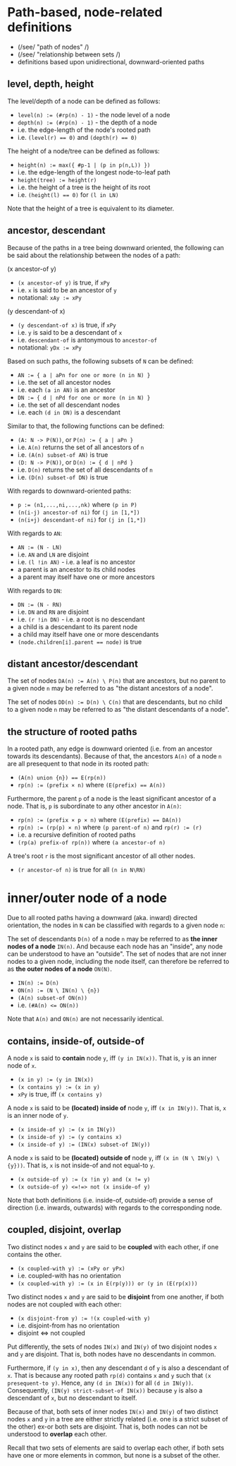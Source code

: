 
<!-- ======================================================================= -->
# Path-based, node-related definitions

* (/see/ "path of nodes" /)
* (/see/ "relationship between sets /)
* definitions based upon unidirectional, downward-oriented paths

<!-- ======================================================================= -->
## level, depth, height

The level/depth of a node can be defined as follows:

* `level(n) := (#rp(n) - 1)` - the node level of a node
* `depth(n) := (#rp(n) - 1)` - the depth of a node
* i.e. the edge-length of the node's rooted path
* i.e. `(level(r) == 0)` and `(depth(r) == 0)`

The height of a node/tree can be defined as follows:

* `height(n) := max({ #p-1 | (p in p(n,L)) })`
* i.e. the edge-length of the longest node-to-leaf path
* `height(tree) := height(r)`
* i.e. the height of a tree is the height of its root
* i.e. `(height(l) == 0)` for `(l in LN)`

Note that the height of a tree is equivalent to its diameter.

<!-- ======================================================================= -->
## ancestor, descendant

Because of the paths in a tree being downward oriented, the following can
be said about the relationship between the nodes of a path:

(x ancestor-of y)

* `(x ancestor-of y)` is true, if `xPy`
* i.e. `x` is said to be an ancestor of `y`
* notational: `xAy := xPy`

(y descendant-of x)

* `(y descendant-of x)` is true, if `xPy`
* i.e. `y` is said to be a descendant of `x`
* i.e. `descendant-of` is antonymous to `ancestor-of`
* notational: `yDx := xPy`

Based on such paths, the following subsets of `N` can be defined:

* `AN := { a | aPn for one or more (n in N) }`
* i.e. the set of all ancestor nodes
* i.e. each `(a in AN)` is an ancestor
* `DN := { d | nPd for one or more (n in N) }`
* i.e. the set of all descendant nodes
* i.e. each `(d in DN)` is a descendant

Similar to that, the following functions can be defined:

* `(A: N -> P(N))`, or `P(n) := { a | aPn }`
* i.e. `A(n)` returns the set of all ancestors of `n`
* i.e. `(A(n) subset-of AN)` is true
* `(D: N -> P(N))`, or `D(n) := { d | nPd }`
* i.e. `D(n)` returns the set of all descendants of `n`
* i.e. `(D(n) subset-of DN)` is true

With regards to downward-oriented paths:

* `p := (n1,...,ni,...,nk)` where `(p in P)`
* `(n(i-j) ancestor-of ni)` for `(j in [1,*])`
* `(n(i+j) descendant-of ni)` for `(j in [1,*])`

With regards to `AN`:

* `AN := (N - LN)`
* i.e. `AN` and `LN` are disjoint
* i.e. `(l !in AN)` - i.e. a leaf is no ancestor
* a parent is an ancestor to its child nodes
* a parent may itself have one or more ancestors

With regards to `DN`:

* `DN := (N - RN)`
* i.e. `DN` and `RN` are disjoint
* i.e. `(r !in DN)` - i.e. a root is no descendant
* a child is a descendant to its parent node
* a child may itself have one or more descendants
* `(node.children[i].parent == node)` is true

<!-- ======================================================================= -->
## distant ancestor/descendant

The set of nodes `DA(n) := A(n) \ P(n)` that are ancestors, but no parent to
a given node `n` may be referred to as "the distant ancestors of a node".

The set of nodes `DD(n) := D(n) \ C(n)` that are descendants, but no child to
a given node `n` may be referred to as "the distant descendants of a node".

<!-- ======================================================================= -->
## the structure of rooted paths

In a rooted path, any edge is downward oriented (i.e. from an ancestor towards
its descendants). Because of that, the ancestors `A(n)` of a node `n` are all
presequent to that node in its rooted path:

* `(A(n) union {n}) == E(rp(n))`
* `rp(n) := (prefix × n)` where `(E(prefix) == A(n))`

Furthermore, the parent `p` of a node is the least significant ancestor of
a node. That is, `p` is subordinate to any other ancestor in `A(n)`:

* `rp(n) := (prefix × p × n)` where `(E(prefix) == DA(n))`
* `rp(n) := (rp(p) × n)` where `(p parent-of n)` and `rp(r) := (r)`
* i.e. a recursive definition of rooted paths
* `(rp(a) prefix-of rp(n))` where `(a ancestor-of n)`

A tree's root `r` is the most significant ancestor of all other nodes.

* `(r ancestor-of n)` is true for all `(n in N\RN)`

<!-- ======================================================================= -->
# inner/outer node of a node

Due to all rooted paths having a downward (aka. inward) directed orientation,
the nodes in `N` can be classified with regards to a given node `n`:

The set of descendants `D(n)` of a node `n` may be referred to as **the inner
nodes of a node** `IN(n)`. And because each node has an "inside", any node can
be understood to have an "outside". The set of nodes that are not inner nodes
to a given node, including the node itself, can therefore be referred to as
**the outer nodes of a node** `ON(N)`.

* `IN(n) := D(n)`
* `ON(n) := (N \ IN(n) \ {n})`
* `(A(n) subset-of ON(n))`
* i.e. `(#A(n) <= ON(n))`

Note that `A(n)` and `ON(n)` are not necessarily identical.

<!-- ======================================================================= -->
## contains, inside-of, outside-of

A node `x` is said to **contain** node `y`,
iff `(y in IN(x))`. That is, `y` is an inner node of `x`.

* `(x in y) := (y in IN(x))`
* `(x contains y) := (x in y)`
* `xPy` is true, iff `(x contains y)`

A node `x` is said to be **(located) inside of** node `y`,
iff `(x in IN(y))`. That is, `x` is an inner node of `y`.

* `(x inside-of y) := (x in IN(y))`
* `(x inside-of y) := (y contains x)`
* `(x inside-of y) := (IN(x) subset-of IN(y))`

A node `x` is said to be **(located) outside of** node `y`,
iff `(x in (N \ IN(y) \ {y}))`.
That is, `x` is not inside-of and not equal-to `y`.

* `(x outside-of y) := (x !in y) and (x != y)`
* `(x outside-of y) <=!=> not (x inside-of y)`

Note that both definitions (i.e. inside-of, outside-of) provide a sense of
direction (i.e. inwards, outwards) with regards to the corresponding node.

<!-- ======================================================================= -->
## coupled, disjoint, overlap

Two distinct nodes `x` and `y` are said to be **coupled** with each other,
if one contains the other.

* `(x coupled-with y) := (xPy or yPx)`
* i.e. coupled-with has no orientation
* `(x coupled-with y) := (x in E(rp(y))) or (y in (E(rp(x)))`

Two distinct nodes `x` and `y` are said to be **disjoint** from one another,
if both nodes are not coupled with each other:

* `(x disjoint-from y) := !(x coupled-with y)`
* i.e. disjoint-from has no orientation
* disjoint <=> not coupled

Put differently, the sets of nodes `IN(x)` and `IN(y)` of two disjoint nodes
`x` and `y` are disjoint. That is, both nodes have no descendants in common.

Furthermore, if `(y in x)`, then any descendant `d` of `y` is also a descendant
of `x`. That is because any rooted path `rp(d)` contains `x` and `y` such that
`(x presequent-to y)`. Hence, any `(d in IN(x))` for all `(d in IN(y))`.
Consequently, `(IN(y) strict-subset-of IN(x))` because `y` is also a descendant
of `x`, but no descendant to itself.

Because of that, both sets of inner nodes `IN(x)` and `IN(y)` of two distinct
nodes `x` and `y` in a tree are either strictly related (i.e. one is a strict
subset of the other) ex-or both sets are disjoint. That is, both nodes can not
be understood to **overlap** each other.

Recall that two sets of elements are said to overlap each other, if both sets
have one or more elements in common, but none is a subset of the other.

